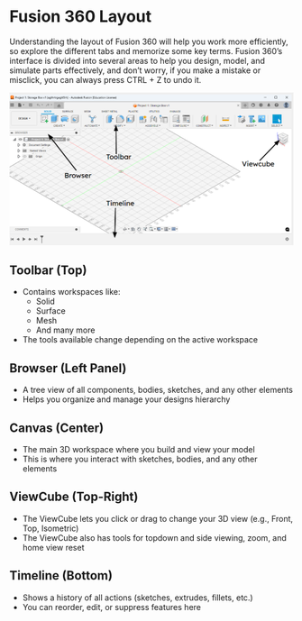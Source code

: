 # Fusion 360 Layout

Understanding the layout of Fusion 360 will help you work more efficiently, so explore the different tabs and memorize some key terms. Fusion 360’s interface is divided into several areas to help you design, model, and simulate parts effectively, and don’t worry, if you make a mistake or misclick, you can always press CTRL + Z to undo it.

![](../assets/fusion360/fusionlayout.png)

## Toolbar (Top)
* Contains workspaces like: 
    * Solid
    * Surface
    * Mesh
    * And many more
* The tools available change depending on the active workspace
## Browser (Left Panel)
  * A tree view of all components, bodies, sketches, and any other elements
  * Helps you organize and manage your designs hierarchy 
## Canvas (Center)
  * The main 3D workspace where you build and view your model
  * This is where you interact with sketches, bodies, and any other elements
## ViewCube (Top-Right)
  * The ViewCube lets you click or drag to change your 3D view (e.g., Front, Top, Isometric)
  * The ViewCube also has tools for topdown and side viewing, zoom, and home view reset
## Timeline (Bottom)
  * Shows a history of all actions (sketches, extrudes, fillets, etc.)
  * You can reorder, edit, or suppress features here